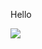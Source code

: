 <p>Hello</p>
<img src="![Screenshot 2025-07-04 161136](https://github.com/user-attachments/assets/8df1766a-ad9b-4995-a974-2608dbe6da8f)
"/>
